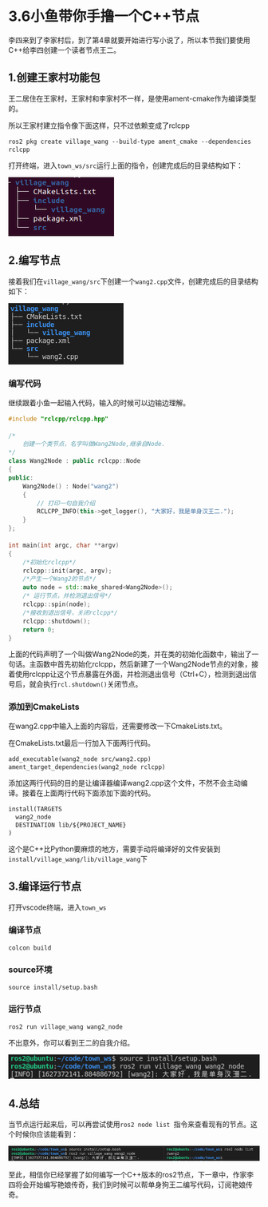 # 3.6小鱼带你手撸一个C++节点

李四来到了李家村后，到了第4章就要开始进行写小说了，所以本节我们要使用C++给李四创建一个读者节点王二。



## 1.创建王家村功能包

王二居住在王家村，王家村和李家村不一样，是使用ament-cmake作为编译类型的。

所以王家村建立指令像下面这样，只不过依赖变成了rclcpp

```
ros2 pkg create village_wang --build-type ament_cmake --dependencies rclcpp
```

打开终端，进入`town_ws/src`运行上面的指令，创建完成后的目录结构如下：

![image-20210727193256467](3.6手撸一个节点C++版/imgs/image-20210727193256467.png)



## 2.编写节点

接着我们在`village_wang/src`下创建一个`wang2.cpp`文件，创建完成后的目录结构如下：

![image-20210727201535444](3.6手撸一个节点C++版/imgs/image-20210727201535444.png)

### 编写代码

继续跟着小鱼一起输入代码，输入的时候可以边输边理解。

```cpp
#include "rclcpp/rclcpp.hpp"

/*
    创建一个类节点，名字叫做Wang2Node,继承自Node.
*/
class Wang2Node : public rclcpp::Node
{
public:
    Wang2Node() : Node("wang2")
    {
        // 打印一句自我介绍
        RCLCPP_INFO(this->get_logger(), "大家好，我是单身汉王二.");
    }
};

int main(int argc, char **argv)
{
	/*初始化rclcpp*/
    rclcpp::init(argc, argv);
    /*产生一个Wang2的节点*/
    auto node = std::make_shared<Wang2Node>();
    /* 运行节点，并检测退出信号*/
    rclcpp::spin(node);
    /*接收到退出信号，关闭rclcpp*/
    rclcpp::shutdown();
    return 0;
}
```

上面的代码声明了一个叫做Wang2Node的类，并在类的初始化函数中，输出了一句话。主函数中首先初始化rclcpp，然后新建了一个Wang2Node节点的对象，接着使用rclcpp让这个节点暴露在外面，并检测退出信号（Ctrl+C），检测到退出信号后，就会执行`rcl.shutdown()`关闭节点。

### 添加到CmakeLists

在wang2.cpp中输入上面的内容后，还需要修改一下CmakeLists.txt。

在CmakeLists.txt最后一行加入下面两行代码。

```
add_executable(wang2_node src/wang2.cpp)
ament_target_dependencies(wang2_node rclcpp)
```



添加这两行代码的目的是让编译器编译wang2.cpp这个文件，不然不会主动编译。接着在上面两行代码下面添加下面的代码。

```
install(TARGETS
  wang2_node
  DESTINATION lib/${PROJECT_NAME}
)
```

这个是C++比Python要麻烦的地方，需要手动将编译好的文件安装到`install/village_wang/lib/village_wang`下


## 3.编译运行节点

打开vscode终端，进入`town_ws`

### 编译节点

```
colcon build
```

### source环境

```
source install/setup.bash
```

### 运行节点

```
ros2 run village_wang wang2_node
```

不出意外，你可以看到王二的自我介绍。

![image-20210727204912006](3.6手撸一个节点C++版/imgs/image-20210727204912006.png)



## 4.总结

当节点运行起来后，可以再尝试使用`ros2 node list `指令来查看现有的节点。这个时候你应该能看到：

![image-20210727205020561](3.6手撸一个节点C++版/imgs/image-20210727205020561.png)



至此，相信你已经掌握了如何编写一个C++版本的ros2节点，下一章中，作家李四将会开始编写艳娘传奇，我们到时候可以帮单身狗王二编写代码，订阅艳娘传奇。

















